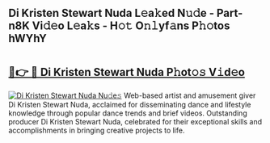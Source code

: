 ## Di Kristen Stewart Nuda L𝚎a𝚔ed N𝚞𝚍e - Part-n8K Vi𝚍𝚎o L𝚎a𝚔s - H𝚘𝚝 O𝚗𝚕yf𝚊ns P𝚑𝚘tos hWYhY

# <h2><a href="http://kfcirrp.oniu.top/?m=Di+Kristen+Stewart+Nuda">🔗👉 🔴 Di Kristen Stewart Nuda P𝚑ot𝚘𝚜 V𝚒d𝚎o</a></h2>

[![Di Kristen Stewart Nuda Nu𝚍e𝚜](https://i.imgur.com/0qMVB7G.gif)](http://kfcirrp.oniu.top/?m=Di+Kristen+Stewart+Nuda)
Web-based artist and amusement giver Di Kristen Stewart Nuda, acclaimed for disseminating dance and lifestyle knowledge through popular dance trends and brief videos. Outstanding producer Di Kristen Stewart Nuda, celebrated for their exceptional skills and accomplishments in bringing creative projects to life.  
